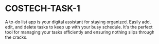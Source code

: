 # COSTECH-TASK-1
A to-do list app is your digital assistant for staying organized. Easily add, edit, and delete tasks to keep up with your busy schedule. It's the perfect tool for managing your tasks efficiently and ensuring nothing slips through the cracks.
